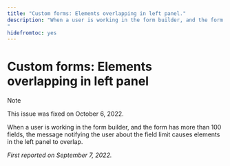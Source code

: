 ```yaml
---
title: "Custom forms: Elements overlapping in left panel."
description: "When a user is working in the form builder, and the form has more than 100 fields, the message notifying the user about the field limit causes elements in the left panel to overlap.
"
hidefromtoc: yes
---
```


# Custom forms: Elements overlapping in left panel

>[!NOTE]
>
>This issue was fixed on October 6, 2022.

When a user is working in the form builder, and the form has more than 100 fields, the message notifying the user about the field limit causes elements in the left panel to overlap.

_First reported on September 7, 2022._

